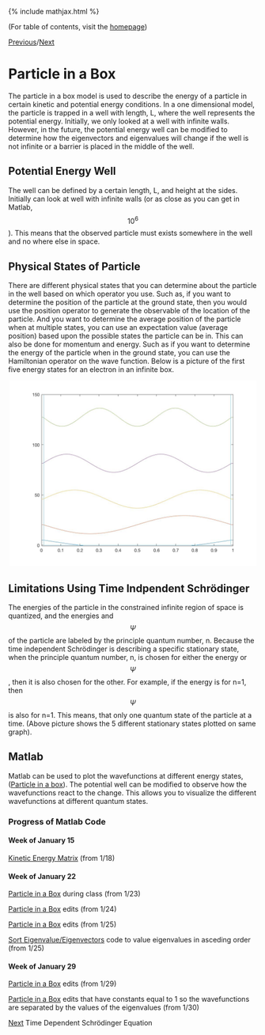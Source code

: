 {% include mathjax.html %}

(For table of contents, visit the [homepage](/README.md))

[Previous](TISE.md)/[Next](TDSE.md)

# Particle in a Box 

The particle in a box model is used to describe the energy of a particle in certain kinetic and potential energy conditions. In a one dimensional model, the particle is trapped in a well with length, L, where the well represents the potential energy. Initially, we only looked at a well with infinite walls. However, in the future, the potential energy well can be modified to determine how the eigenvectors and eigenvalues will change if the well is not infinite or a barrier is placed in the middle of the well. 

## Potential Energy Well

The well can be defined by a certain length, L, and height at the sides. Initially can look at well with infinite walls (or as close as you can get in Matlab, $$10^6$$). This means that the observed particle must exists somewhere in the well and no where else in space. 

## Physical States of Particle 

There are different physical states that you can determine about the particle in the well based on which operator you use. Such as, if you want to determine the position of the particle at the ground state, then you would use the position operator to generate the observable of the location of the particle. And you want to determine the average position of the particle when at multiple states, you can use an expectation value (average position) based upon the possible states the particle can be in. This can also be done for momentum and energy. Such as if you want to determine the energy of the particle when in the ground state, you can use the Hamiltonian operator on the wave function. Below is a picture of the first five energy states for an electron in an infinite box.

<p align="center">
  <img src=_includes/PIB.jpg width="500">

## Limitations Using Time Indpendent Schrödinger

The energies of the particle in the constrained infinite region of space is quantized, and the energies and $$\Psi$$ of the particle are labeled by the principle quantum number, n. Because the time independent Schrödinger is describing a specific stationary state, when the principle quantum number, n, is chosen for either the energy or $$\Psi$$, then it is also chosen for the other. For example, if the energy is for n=1, then $$\Psi$$ is also for n=1. This means, that only one quantum state of the particle at a time. (Above picture shows the 5 different stationary states plotted on same graph).

## Matlab

Matlab can be used to plot the wavefunctions at different energy states, ([Particle in a box](PIB5.m)). The potential well can be modified to observe how the wavefunctions react to the change. This allows you to visualize the different wavefunctions at different quantum states. 

### Progress of Matlab Code

#### Week of January 15 
[Kinetic Energy Matrix](/kinetic.m) (from 1/18)
#### Week of January 22
[Particle in a Box](PIB.m) during class (from 1/23)

[Particle in a Box](PIB2.m) edits (from 1/24)

[Particle in a Box](PIB3.m) edits (from 1/25)

[Sort Eigenvalue/Eigenvectors](eigsort.m) code to value eigenvalues in asceding order (from 1/25)
#### Week of January 29
[Particle in a Box](PIB4.m) edits (from 1/29)

[Particle in a Box](PIB5.m) edits that have constants equal to 1 so the wavefunctions are separated by the values of the eigenvalues (from 1/30)

[Next](TDSE.md) Time Dependent Schrödinger Equation

